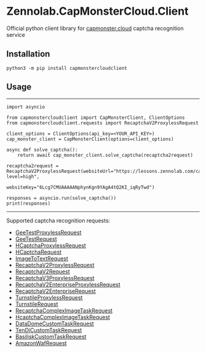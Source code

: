 # Zennolab.CapMonsterCloud.Client

Official python client library for [capmonster.cloud](https://capmonster.cloud/) captcha recognition service

## Installation

    python3 -m pip install capmonstercloudclient

## Usage

***
    import asyncio

    from capmonstercloudclient import CapMonsterClient, ClientOptions
    from capmonstercloudclient.requests import RecaptchaV2ProxylessRequest

    client_options = ClientOptions(api_key=<YOUR_API_KEY>)
    cap_monster_client = CapMonsterClient(options=client_options)

    async def solve_captcha():
        return await cap_monster_client.solve_captcha(recaptcha2request)

    recaptcha2request = RecaptchaV2ProxylessRequest(websiteUrl="https://lessons.zennolab.com/captchas/recaptcha/v2_simple.php?level=high",
                                                    websiteKey="6Lcg7CMUAAAAANphynKgn9YAgA4tQ2KI_iqRyTwd")

    responses = asyncio.run(solve_captcha())
    print(responses)
***

Supported captcha recognition requests:

- [GeeTestProxylessRequest](https://zenno.link/doc-geetest-en)
- [GeeTestRequest](https://zenno.link/doc-geetest-proxy-en)
- [HCaptchaProxylessRequest](https://zenno.link/doc-hcaptcha-en)
- [HCaptchaRequest](https://zenno.link/doc-hcaptcha-proxy-en)
- [ImageToTextRequest](https://zenno.link/doc-ImageToTextTask-en)
- [RecaptchaV2ProxylessRequest](https://zenno.link/doc-recaptcha2-en)
- [RecaptchaV2Request](https://zenno.link/doc-recaptcha2-proxy-en)
- [RecaptchaV3ProxylessRequest](https://zenno.link/doc-recaptcha3-en)
- [RecaptchaV2EnterpriseProxylessRequest](https://zenno.link/doc-recaptcha2e-en)
- [RecaptchaV2EnterpriseRequest](https://zenno.link/doc-recaptcha2e-proxy-en)
- [TurnstileProxylessRequest](https://zenno.link/doc-turnstile-en)
- [TurnstileRequest](https://zenno.link/doc-turnstile-proxy-en)
- [RecaptchaComplexImageTaskRequest](https://zenno.link/doc-complextask-rc-en)
- [HcaptchaComplexImageTaskRequest](https://zenno.link/doc-complextask-hc-en)
- [DataDomeCustomTaskRequest](https://docs.capmonster.cloud/docs/captchas/datadome)
- [TenDiCustomTaskRequest](https://docs.capmonster.cloud/docs/captchas/tendi)
- [BasiliskCustomTaskRequest](https://docs.capmonster.cloud/docs/captchas/Basilisk-task)
- [AmazonWafRequest](https://docs.capmonster.cloud/docs/captchas/amazon-task)
